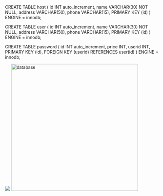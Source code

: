 CREATE TABLE host (
id INT auto_increment,
name VARCHAR(30) NOT NULL,
address VARCHAR(50),
phone VARCHAR(15),
PRIMARY KEY (id)
) ENGINE = innodb;

CREATE TABLE user (
id INT auto_increment,
name VARCHAR(30) NOT NULL,
address VARCHAR(50),
phone VARCHAR(15),
PRIMARY KEY (id)
) ENGINE = innodb;

CREATE TABLE password (
id INT auto_increment,
price INT,
userid INT,
PRIMARY KEY (id),
FOREIGN KEY (userid) REFERENCES user(id)
) ENGINE = innodb;

![](weather/itp-01/database.png)
<img width="415" alt="database" src="https://user-images.githubusercontent.com/70703392/93009200-b23e4880-f54b-11ea-87ed-27cbf6a678a9.png">

